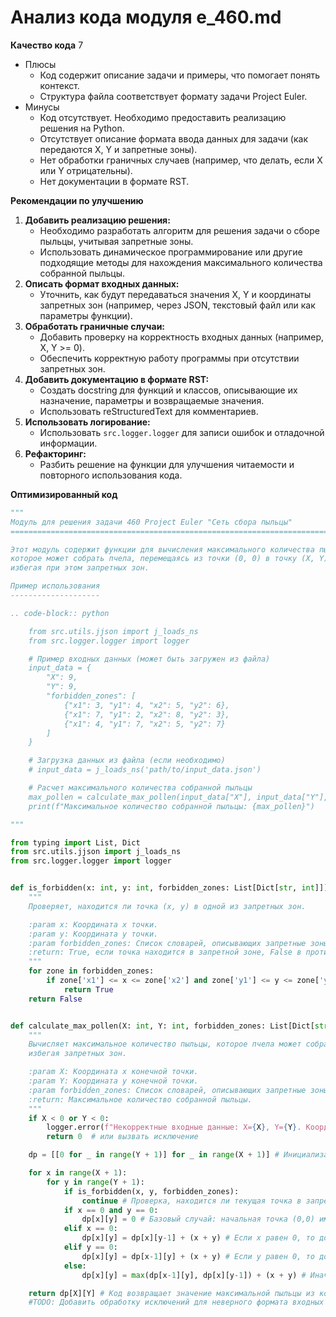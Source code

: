 # Анализ кода модуля e_460.md

**Качество кода**
7
- Плюсы
    - Код содержит описание задачи и примеры, что помогает понять контекст.
    - Структура файла соответствует формату задачи Project Euler.
- Минусы
    - Код отсутствует. Необходимо предоставить реализацию решения на Python.
    - Отсутствует описание формата ввода данных для задачи (как передаются X, Y и запретные зоны).
    - Нет обработки граничных случаев (например, что делать, если X или Y отрицательны).
    - Нет документации в формате RST.

**Рекомендации по улучшению**
1.  **Добавить реализацию решения:**
    -   Необходимо разработать алгоритм для решения задачи о сборе пыльцы, учитывая запретные зоны.
    -   Использовать динамическое программирование или другие подходящие методы для нахождения максимального количества собранной пыльцы.
2.  **Описать формат входных данных:**
    -   Уточнить, как будут передаваться значения X, Y и координаты запретных зон (например, через JSON, текстовый файл или как параметры функции).
3.  **Обработать граничные случаи:**
    -   Добавить проверку на корректность входных данных (например, X, Y >= 0).
    -   Обеспечить корректную работу программы при отсутствии запретных зон.
4.  **Добавить документацию в формате RST:**
    -   Создать docstring для функций и классов, описывающие их назначение, параметры и возвращаемые значения.
    -   Использовать reStructuredText для комментариев.
5.  **Использовать логирование:**
    -  Использовать `src.logger.logger` для записи ошибок и отладочной информации.
6.  **Рефакторинг:**
    - Разбить решение на функции для улучшения читаемости и повторного использования кода.

**Оптимизированный код**
```python
"""
Модуль для решения задачи 460 Project Euler "Сеть сбора пыльцы"
=========================================================================================

Этот модуль содержит функции для вычисления максимального количества пыльцы,
которое может собрать пчела, перемещаясь из точки (0, 0) в точку (X, Y),
избегая при этом запретных зон.

Пример использования
--------------------

.. code-block:: python

    from src.utils.jjson import j_loads_ns
    from src.logger.logger import logger

    # Пример входных данных (может быть загружен из файла)
    input_data = {
        "X": 9,
        "Y": 9,
        "forbidden_zones": [
            {"x1": 3, "y1": 4, "x2": 5, "y2": 6},
            {"x1": 7, "y1": 2, "x2": 8, "y2": 3},
            {"x1": 4, "y1": 7, "x2": 5, "y2": 7}
        ]
    }

    # Загрузка данных из файла (если необходимо)
    # input_data = j_loads_ns('path/to/input_data.json')

    # Расчет максимального количества собранной пыльцы
    max_pollen = calculate_max_pollen(input_data["X"], input_data["Y"], input_data["forbidden_zones"])
    print(f"Максимальное количество собранной пыльцы: {max_pollen}")

"""

from typing import List, Dict
from src.utils.jjson import j_loads_ns
from src.logger.logger import logger


def is_forbidden(x: int, y: int, forbidden_zones: List[Dict[str, int]]) -> bool:
    """
    Проверяет, находится ли точка (x, y) в одной из запретных зон.

    :param x: Координата x точки.
    :param y: Координата y точки.
    :param forbidden_zones: Список словарей, описывающих запретные зоны, каждый из которых имеет ключи 'x1', 'y1', 'x2', 'y2'.
    :return: True, если точка находится в запретной зоне, False в противном случае.
    """
    for zone in forbidden_zones:
        if zone['x1'] <= x <= zone['x2'] and zone['y1'] <= y <= zone['y2']:
            return True
    return False


def calculate_max_pollen(X: int, Y: int, forbidden_zones: List[Dict[str, int]]) -> int:
    """
    Вычисляет максимальное количество пыльцы, которое пчела может собрать, перемещаясь из (0, 0) в (X, Y),
    избегая запретных зон.

    :param X: Координата x конечной точки.
    :param Y: Координата y конечной точки.
    :param forbidden_zones: Список словарей, описывающих запретные зоны, каждый из которых имеет ключи 'x1', 'y1', 'x2', 'y2'.
    :return: Максимальное количество собранной пыльцы.
    """
    if X < 0 or Y < 0:
        logger.error(f"Некорректные входные данные: X={X}, Y={Y}. Координаты должны быть неотрицательными.")
        return 0  # или вызвать исключение

    dp = [[0 for _ in range(Y + 1)] for _ in range(X + 1)] # Инициализация матрицы для динамического программирования.

    for x in range(X + 1):
        for y in range(Y + 1):
            if is_forbidden(x, y, forbidden_zones):
                continue # Проверка, находится ли текущая точка в запретной зоне. Если да, то переход к следующей точке.
            if x == 0 and y == 0:
                dp[x][y] = 0 # Базовый случай: начальная точка (0,0) имеет значение пыльцы 0.
            elif x == 0:
                dp[x][y] = dp[x][y-1] + (x + y) # Если x равен 0, то добавляется значение пыльцы из предыдущей ячейки сверху.
            elif y == 0:
                dp[x][y] = dp[x-1][y] + (x + y) # Если y равен 0, то добавляется значение пыльцы из предыдущей ячейки слева.
            else:
                dp[x][y] = max(dp[x-1][y], dp[x][y-1]) + (x + y) # Иначе выбирается максимальное значение из верхней и левой ячеек.

    return dp[X][Y] # Код возвращает значение максимальной пыльцы из конечной ячейки.
    #TODO: Добавить обработку исключений для неверного формата входных данных.
```